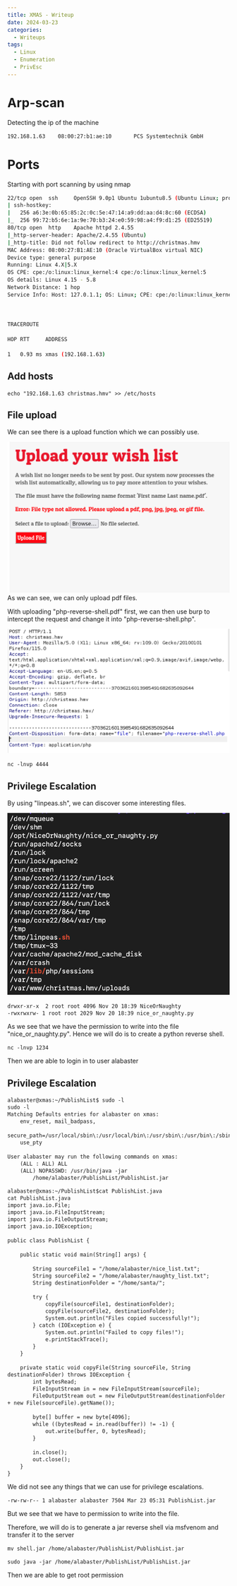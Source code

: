 ```yaml
---
title: XMAS - Writeup
date: 2024-03-23
categories:
  - Writeups
tags:
  - Linux
  - Enumeration
  - PrivEsc
---
```


# Arp-scan 

 Detecting the ip of the machine

```bash
192.168.1.63    08:00:27:b1:ae:10       PCS Systemtechnik GmbH
```


# Ports

Starting with port scanning by using nmap

```bash
22/tcp open  ssh     OpenSSH 9.0p1 Ubuntu 1ubuntu8.5 (Ubuntu Linux; protocol 2.0)
| ssh-hostkey:
|   256 a6:3e:0b:65:85:2c:0c:5e:47:14:a9:dd:aa:d4:8c:60 (ECDSA)
|_  256 99:72:b5:6e:1a:9e:70:b3:24:e0:59:98:a4:f9:d1:25 (ED25519)
80/tcp open  http    Apache httpd 2.4.55
|_http-server-header: Apache/2.4.55 (Ubuntu)
|_http-title: Did not follow redirect to http://christmas.hmv
MAC Address: 08:00:27:B1:AE:10 (Oracle VirtualBox virtual NIC)
Device type: general purpose
Running: Linux 4.X|5.X
OS CPE: cpe:/o:linux:linux_kernel:4 cpe:/o:linux:linux_kernel:5
OS details: Linux 4.15 - 5.8
Network Distance: 1 hop
Service Info: Host: 127.0.1.1; OS: Linux; CPE: cpe:/o:linux:linux_kernel

  

TRACEROUTE

HOP RTT     ADDRESS

1   0.93 ms xmas (192.168.1.63)
```

## Add hosts

```shell
echo "192.168.1.63 christmas.hmv" >> /etc/hosts
```

## File upload

We can see there is a upload function which we can possibly use.

![](/assets/img/XMAS/Upload_Function.png)
As we can see, we can only upload pdf files.

With uploading "php-reverse-shell.pdf" first, we can then use burp to intercept the request and change it into "php-reverse-shell.php". 

![](/assets/img/XMAS/Burp_upload.png)

```shell
nc -lnvp 4444
```

## Privilege Escalation 

By using "linpeas.sh", we can discover some interesting files.


![](/assets/img/XMAS/Linpeas_result.png)

```shell
drwxr-xr-x  2 root root 4096 Nov 20 18:39 NiceOrNaughty
-rwxrwxrw- 1 root root 2029 Nov 20 18:39 nice_or_naughty.py
```

As we see that we have the permission to write into the file "nice_or_naughty.py".
Hence we will do is to create a python reverse shell.

```shell
nc -lnvp 1234
```

Then we are able to login in to user alabaster

## Privilege Escalation 

```shell
alabaster@xmas:~/PublishList$ sudo -l
sudo -l
Matching Defaults entries for alabaster on xmas:
    env_reset, mail_badpass,
    secure_path=/usr/local/sbin\:/usr/local/bin\:/usr/sbin\:/usr/bin\:/sbin\:/bin\:/snap/bin,
    use_pty

User alabaster may run the following commands on xmas:
    (ALL : ALL) ALL
    (ALL) NOPASSWD: /usr/bin/java -jar
        /home/alabaster/PublishList/PublishList.jar
```


```shell
alabaster@xmas:~/PublishList$cat PublishList.java
cat PublishList.java
import java.io.File;
import java.io.FileInputStream;
import java.io.FileOutputStream;
import java.io.IOException;

public class PublishList {

    public static void main(String[] args) {

        String sourceFile1 = "/home/alabaster/nice_list.txt";
        String sourceFile2 = "/home/alabaster/naughty_list.txt";
        String destinationFolder = "/home/santa/";

        try {
            copyFile(sourceFile1, destinationFolder);
            copyFile(sourceFile2, destinationFolder);
            System.out.println("Files copied successfully!");
        } catch (IOException e) {
            System.out.println("Failed to copy files!");
            e.printStackTrace();
        }
    }

    private static void copyFile(String sourceFile, String destinationFolder) throws IOException {
        int bytesRead;
        FileInputStream in = new FileInputStream(sourceFile);
        FileOutputStream out = new FileOutputStream(destinationFolder + new File(sourceFile).getName());

        byte[] buffer = new byte[4096];
        while ((bytesRead = in.read(buffer)) != -1) {
            out.write(buffer, 0, bytesRead);
        }

        in.close();
        out.close();
    }
}
```

We did not see any things that we can use for privilege escalations.

```shell
-rw-rw-r-- 1 alabaster alabaster 7504 Mar 23 05:31 PublishList.jar
```

But we see that we have to permission to write into the file.

Therefore, we will do is to generate a jar reverse shell via msfvenom and transfer it to the server

```shell
mv shell.jar /home/alabaster/PublishList/PublishList.jar
```

```shell
sudo java -jar /home/alabaster/PublishList/PublishList.jar
```

Then we are able to get root permission


